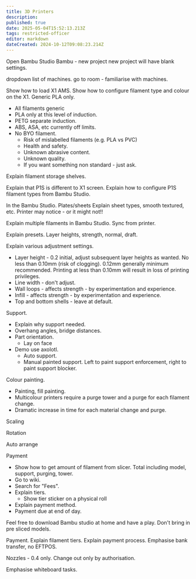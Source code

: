 ```yaml
---
title: 3D Printers
description: 
published: true
date: 2025-05-04T15:52:13.213Z
tags: restricted-officer
editor: markdown
dateCreated: 2024-10-12T09:08:23.214Z
---
```


Open Bambu Studio
Bambu - new project
new project will have blank settings.

dropdown list of machines.
go to room - familiarise with machines.

Show how to load X1 AMS.
Show how to configure filament type and colour on the X1.
Generic PLA only.

* All filaments generic
* PLA only at this level of induction.
* PETG separate induction.
* ABS, ASA, etc currently off limits.
* No BYO filament.
  * Risk of mislabelled filaments (e.g. PLA vs PVC)
  * Health and safety.
  * Unknown abrasive content.
  * Unknown quality.
  * If you want something non standard - just ask.

Explain filament storage shelves.

Explain that P1S is different to X1 screen.
Explain how to configure P1S filament types from Bambu Studio.

In the Bambu Studio.
Plates/sheets
Explain sheet types, smooth textured, etc.
Printer may notice - or it might not!!

Explain multiple filaments in Bambu Studio.
Sync from printer.

Explain presets.
Layer heights, strength, normal, draft.

Explain various adjustment settings.

* Layer height - 0.2 initial, adjust subsequent layer heights as wanted. No less than 0.10mm (risk of clogging). 0.12mm generally minimum recommended. Printing at less than 0.10mm will result in loss of printing privileges.
* Line width - don't adjust.
* Wall loops - affects strength - by experimentation and experience.
* Infill - affects strength - by experimentation and experience.
* Top and bottom shells - leave at default.

Support.

* Explain why support needed.
* Overhang angles, bridge distances.
* Part orientation.
  * Lay on face
* Demo use axolotl.
  * Auto support.
  * Manual painted support. Left to paint support enforcement, right to paint support blocker.

Colour painting.

* Painting, fill painting.
* Multicolour printers require a purge tower and a purge for each filament change.
* Dramatic increase in time for each material change and purge.

Scaling

Rotation

Auto arrange

Payment

* Show how to get amount of filament from slicer. Total including model, support, purging, tower.
* Go to wiki.
* Search for "Fees".
* Explain tiers.
  * Show tier sticker on a physical roll
* Explain payment method.
* Payment due at end of day.

Feel free to download Bambu studio at home and have a play.
Don't bring in pre sliced models.

Payment.
Explain filament tiers.
Explain payment process.
Emphasise bank transfer, no EFTPOS.

Nozzles - 0.4 only. Change out only by authorisation.

Emphasise whiteboard tasks.
